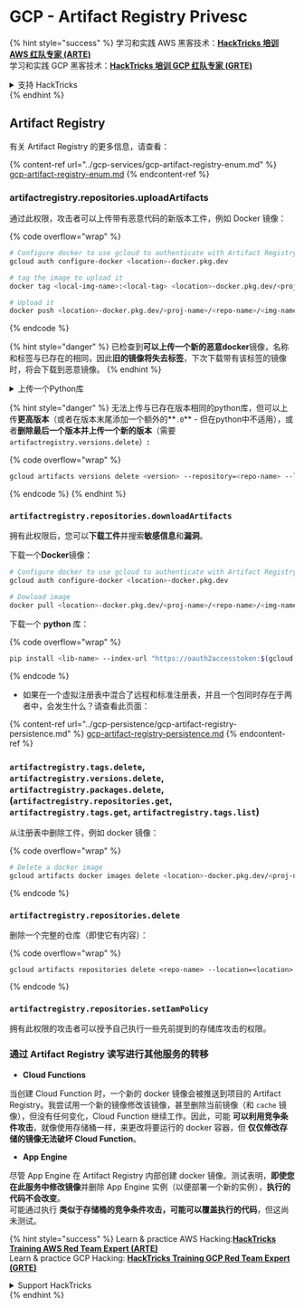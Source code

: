 # GCP - Artifact Registry Privesc

{% hint style="success" %}
学习和实践 AWS 黑客技术：<img src="../../../.gitbook/assets/image (1).png" alt="" data-size="line">[**HackTricks 培训 AWS 红队专家 (ARTE)**](https://training.hacktricks.xyz/courses/arte)<img src="../../../.gitbook/assets/image (1).png" alt="" data-size="line">\
学习和实践 GCP 黑客技术：<img src="../../../.gitbook/assets/image (2).png" alt="" data-size="line">[**HackTricks 培训 GCP 红队专家 (GRTE)**<img src="../../../.gitbook/assets/image (2).png" alt="" data-size="line">](https://training.hacktricks.xyz/courses/grte)

<details>

<summary>支持 HackTricks</summary>

* 查看 [**订阅计划**](https://github.com/sponsors/carlospolop)!
* **加入** 💬 [**Discord 群组**](https://discord.gg/hRep4RUj7f) 或 [**Telegram 群组**](https://t.me/peass) 或 **关注** 我们的 **Twitter** 🐦 [**@hacktricks\_live**](https://twitter.com/hacktricks\_live)**.**
* **通过向** [**HackTricks**](https://github.com/carlospolop/hacktricks) 和 [**HackTricks Cloud**](https://github.com/carlospolop/hacktricks-cloud) GitHub 仓库提交 PR 分享黑客技巧。

</details>
{% endhint %}

## Artifact Registry

有关 Artifact Registry 的更多信息，请查看：

{% content-ref url="../gcp-services/gcp-artifact-registry-enum.md" %}
[gcp-artifact-registry-enum.md](../gcp-services/gcp-artifact-registry-enum.md)
{% endcontent-ref %}

### artifactregistry.repositories.uploadArtifacts

通过此权限，攻击者可以上传带有恶意代码的新版本工件，例如 Docker 镜像：

{% code overflow="wrap" %}
```bash
# Configure docker to use gcloud to authenticate with Artifact Registry
gcloud auth configure-docker <location>-docker.pkg.dev

# tag the image to upload it
docker tag <local-img-name>:<local-tag> <location>-docker.pkg.dev/<proj-name>/<repo-name>/<img-name>:<tag>

# Upload it
docker push <location>-docker.pkg.dev/<proj-name>/<repo-name>/<img-name>:<tag>
```
{% endcode %}

{% hint style="danger" %}
已检查到**可以上传一个新的恶意docker**镜像，名称和标签与已存在的相同，因此**旧的镜像将失去标签**，下次下载带有该标签的镜像时，将会下载到恶意镜像。
{% endhint %}

<details>

<summary>上传一个Python库</summary>

**首先创建要上传的库**（如果可以从注册表下载最新版本，可以跳过此步骤）：

1.  **设置项目结构**：

* 为您的库创建一个新目录，例如 `hello_world_library`。
* 在此目录中，创建另一个目录，命名为您的包名，例如 `hello_world`。
* 在您的包目录中，创建一个 `__init__.py` 文件。此文件可以为空，也可以包含您包的初始化内容。

```bash
mkdir hello_world_library
cd hello_world_library
mkdir hello_world
touch hello_world/__init__.py
```
2.  **编写库代码**：

* 在 `hello_world` 目录中，创建一个新的Python文件作为您的模块，例如 `greet.py`。
* 编写您的“Hello, World!”函数：

```python
# hello_world/greet.py
def say_hello():
return "Hello, World!"
```
3.  **创建 `setup.py` 文件**：

* 在 `hello_world_library` 目录的根目录中，创建一个 `setup.py` 文件。
* 此文件包含有关您库的元数据，并告诉Python如何安装它。

```python
# setup.py
from setuptools import setup, find_packages

setup(
name='hello_world',
version='0.1',
packages=find_packages(),
install_requires=[
# 您的库所需的任何依赖项
],
)
```

**现在，上传库：**

1.  **构建您的包**：

* 从 `hello_world_library` 目录的根目录运行：

```sh
python3 setup.py sdist bdist_wheel
```
2. **为twine配置身份验证**（用于上传您的包）：
* 确保您已安装 `twine`（`pip install twine`）。
* 使用 `gcloud` 配置凭据：

{% code overflow="wrap" %}
````
```sh
twine upload --username 'oauth2accesstoken' --password "$(gcloud auth print-access-token)" --repository-url https://<location>-python.pkg.dev/<project-id>/<repo-name>/ dist/*
```
````
{% endcode %}

3. **清理构建**
```bash
rm -rf dist build hello_world.egg-info
```
</details>

{% hint style="danger" %}
无法上传与已存在版本相同的python库，但可以上传**更高版本**（或者在版本末尾添加一个额外的**`.0`** - 但在python中不适用），或者**删除最后一个版本并上传一个新的版本**（需要`artifactregistry.versions.delete`）**:**

{% code overflow="wrap" %}
```sh
gcloud artifacts versions delete <version> --repository=<repo-name> --location=<location> --package=<lib-name>
```
{% endcode %}
{% endhint %}

### `artifactregistry.repositories.downloadArtifacts`

拥有此权限后，您可以**下载工件**并搜索**敏感信息**和**漏洞**。

下载一个**Docker**镜像：
```sh
# Configure docker to use gcloud to authenticate with Artifact Registry
gcloud auth configure-docker <location>-docker.pkg.dev

# Dowload image
docker pull <location>-docker.pkg.dev/<proj-name>/<repo-name>/<img-name>:<tag>
```
下载一个 **python** 库：

{% code overflow="wrap" %}
```bash
pip install <lib-name> --index-url "https://oauth2accesstoken:$(gcloud auth print-access-token)@<location>-python.pkg.dev/<project-id>/<repo-name>/simple/" --trusted-host <location>-python.pkg.dev --no-cache-dir
```
{% endcode %}

* 如果在一个虚拟注册表中混合了远程和标准注册表，并且一个包同时存在于两者中，会发生什么？请查看此页面：

{% content-ref url="../gcp-persistence/gcp-artifact-registry-persistence.md" %}
[gcp-artifact-registry-persistence.md](../gcp-persistence/gcp-artifact-registry-persistence.md)
{% endcontent-ref %}

### `artifactregistry.tags.delete`, `artifactregistry.versions.delete`, `artifactregistry.packages.delete`, (`artifactregistry.repositories.get`, `artifactregistry.tags.get`, `artifactregistry.tags.list`)

从注册表中删除工件，例如 docker 镜像：

{% code overflow="wrap" %}
```bash
# Delete a docker image
gcloud artifacts docker images delete <location>-docker.pkg.dev/<proj-name>/<repo-name>/<img-name>:<tag>
```
{% endcode %}

### `artifactregistry.repositories.delete`

删除一个完整的仓库（即使它有内容）：

{% code overflow="wrap" %}
```
gcloud artifacts repositories delete <repo-name> --location=<location>
```
{% endcode %}

### `artifactregistry.repositories.setIamPolicy`

拥有此权限的攻击者可以授予自己执行一些先前提到的存储库攻击的权限。

### 通过 Artifact Registry 读写进行其他服务的转移

* **Cloud Functions**

当创建 Cloud Function 时，一个新的 docker 镜像会被推送到项目的 Artifact Registry。我尝试用一个新的镜像修改该镜像，甚至删除当前镜像（和 `cache` 镜像），但没有任何变化，Cloud Function 继续工作。因此，可能 **可以利用竞争条件攻击**，就像使用存储桶一样，来更改将要运行的 docker 容器，但 **仅仅修改存储的镜像无法破坏 Cloud Function**。

* **App Engine**

尽管 App Engine 在 Artifact Registry 内部创建 docker 镜像。测试表明，**即使您在此服务中修改镜像**并删除 App Engine 实例（以便部署一个新的实例），**执行的代码不会改变**。\
可能通过执行 **类似于存储桶的竞争条件攻击，可能可以覆盖执行的代码**，但这尚未测试。

{% hint style="success" %}
Learn & practice AWS Hacking:<img src="../../../.gitbook/assets/image (1).png" alt="" data-size="line">[**HackTricks Training AWS Red Team Expert (ARTE)**](https://training.hacktricks.xyz/courses/arte)<img src="../../../.gitbook/assets/image (1).png" alt="" data-size="line">\
Learn & practice GCP Hacking: <img src="../../../.gitbook/assets/image (2).png" alt="" data-size="line">[**HackTricks Training GCP Red Team Expert (GRTE)**<img src="../../../.gitbook/assets/image (2).png" alt="" data-size="line">](https://training.hacktricks.xyz/courses/grte)

<details>

<summary>Support HackTricks</summary>

* Check the [**subscription plans**](https://github.com/sponsors/carlospolop)!
* **Join the** 💬 [**Discord group**](https://discord.gg/hRep4RUj7f) or the [**telegram group**](https://t.me/peass) or **follow** us on **Twitter** 🐦 [**@hacktricks\_live**](https://twitter.com/hacktricks\_live)**.**
* **Share hacking tricks by submitting PRs to the** [**HackTricks**](https://github.com/carlospolop/hacktricks) and [**HackTricks Cloud**](https://github.com/carlospolop/hacktricks-cloud) github repos.

</details>
{% endhint %}
